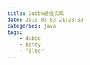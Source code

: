 ```yaml
---
title: Dubbo通信实现
date: 2018-03-03 21:28:03
categories: java
tags:
	- dubbo
	- netty
	- filter
---
```


